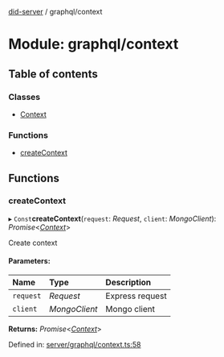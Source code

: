 [did-server](../README.md) / graphql/context

# Module: graphql/context

## Table of contents

### Classes

- [Context](../classes/graphql_context.context.md)

### Functions

- [createContext](graphql_context.md#createcontext)

## Functions

### createContext

▸ `Const`**createContext**(`request`: *Request*, `client`: *MongoClient*): *Promise*<[*Context*](../classes/graphql_context.context.md)\>

Create context

#### Parameters:

Name | Type | Description |
:------ | :------ | :------ |
`request` | *Request* | Express request   |
`client` | *MongoClient* | Mongo client    |

**Returns:** *Promise*<[*Context*](../classes/graphql_context.context.md)\>

Defined in: [server/graphql/context.ts:58](https://github.com/Puzzlepart/did/blob/7445431d/server/graphql/context.ts#L58)

